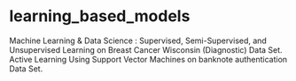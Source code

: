 # learning_based_models
Machine Learning &amp; Data Science : Supervised, Semi-Supervised, and Unsupervised Learning on Breast Cancer Wisconsin (Diagnostic) Data Set. 
Active Learning Using Support Vector Machines on banknote authentication Data Set.
